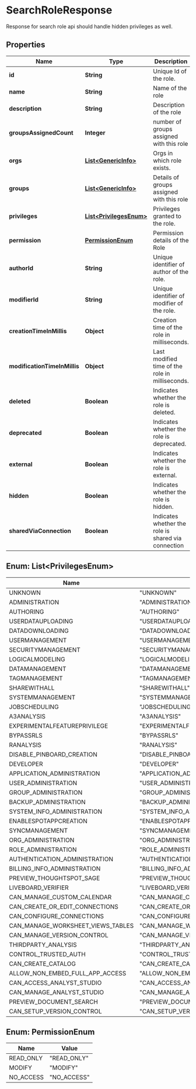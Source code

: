 

# SearchRoleResponse

Response for search role api should handle hidden privileges as well.

## Properties

| Name | Type | Description | Notes |
|------------ | ------------- | ------------- | -------------|
|**id** | **String** | Unique Id of the role. |  |
|**name** | **String** | Name of the role |  |
|**description** | **String** | Description of the role |  |
|**groupsAssignedCount** | **Integer** | number of groups assigned with this role |  [optional] |
|**orgs** | [**List&lt;GenericInfo&gt;**](GenericInfo.md) | Orgs in which role exists. |  [optional] |
|**groups** | [**List&lt;GenericInfo&gt;**](GenericInfo.md) | Details of groups assigned with this role |  [optional] |
|**privileges** | [**List&lt;PrivilegesEnum&gt;**](#List&lt;PrivilegesEnum&gt;) | Privileges granted to the role. |  |
|**permission** | [**PermissionEnum**](#PermissionEnum) | Permission details of the Role |  [optional] |
|**authorId** | **String** | Unique identifier of author of the role. |  [optional] |
|**modifierId** | **String** | Unique identifier of modifier of the role. |  [optional] |
|**creationTimeInMillis** | **Object** | Creation time of the role in milliseconds. |  [optional] |
|**modificationTimeInMillis** | **Object** | Last modified time of the role in milliseconds. |  [optional] |
|**deleted** | **Boolean** | Indicates whether the role is deleted. |  [optional] |
|**deprecated** | **Boolean** | Indicates whether the role is deprecated. |  [optional] |
|**external** | **Boolean** | Indicates whether the role is external. |  [optional] |
|**hidden** | **Boolean** | Indicates whether the role is hidden. |  [optional] |
|**sharedViaConnection** | **Boolean** | Indicates whether the role is shared via connection |  [optional] |



## Enum: List&lt;PrivilegesEnum&gt;

| Name | Value |
|---- | -----|
| UNKNOWN | &quot;UNKNOWN&quot; |
| ADMINISTRATION | &quot;ADMINISTRATION&quot; |
| AUTHORING | &quot;AUTHORING&quot; |
| USERDATAUPLOADING | &quot;USERDATAUPLOADING&quot; |
| DATADOWNLOADING | &quot;DATADOWNLOADING&quot; |
| USERMANAGEMENT | &quot;USERMANAGEMENT&quot; |
| SECURITYMANAGEMENT | &quot;SECURITYMANAGEMENT&quot; |
| LOGICALMODELING | &quot;LOGICALMODELING&quot; |
| DATAMANAGEMENT | &quot;DATAMANAGEMENT&quot; |
| TAGMANAGEMENT | &quot;TAGMANAGEMENT&quot; |
| SHAREWITHALL | &quot;SHAREWITHALL&quot; |
| SYSTEMMANAGEMENT | &quot;SYSTEMMANAGEMENT&quot; |
| JOBSCHEDULING | &quot;JOBSCHEDULING&quot; |
| A3ANALYSIS | &quot;A3ANALYSIS&quot; |
| EXPERIMENTALFEATUREPRIVILEGE | &quot;EXPERIMENTALFEATUREPRIVILEGE&quot; |
| BYPASSRLS | &quot;BYPASSRLS&quot; |
| RANALYSIS | &quot;RANALYSIS&quot; |
| DISABLE_PINBOARD_CREATION | &quot;DISABLE_PINBOARD_CREATION&quot; |
| DEVELOPER | &quot;DEVELOPER&quot; |
| APPLICATION_ADMINISTRATION | &quot;APPLICATION_ADMINISTRATION&quot; |
| USER_ADMINISTRATION | &quot;USER_ADMINISTRATION&quot; |
| GROUP_ADMINISTRATION | &quot;GROUP_ADMINISTRATION&quot; |
| BACKUP_ADMINISTRATION | &quot;BACKUP_ADMINISTRATION&quot; |
| SYSTEM_INFO_ADMINISTRATION | &quot;SYSTEM_INFO_ADMINISTRATION&quot; |
| ENABLESPOTAPPCREATION | &quot;ENABLESPOTAPPCREATION&quot; |
| SYNCMANAGEMENT | &quot;SYNCMANAGEMENT&quot; |
| ORG_ADMINISTRATION | &quot;ORG_ADMINISTRATION&quot; |
| ROLE_ADMINISTRATION | &quot;ROLE_ADMINISTRATION&quot; |
| AUTHENTICATION_ADMINISTRATION | &quot;AUTHENTICATION_ADMINISTRATION&quot; |
| BILLING_INFO_ADMINISTRATION | &quot;BILLING_INFO_ADMINISTRATION&quot; |
| PREVIEW_THOUGHTSPOT_SAGE | &quot;PREVIEW_THOUGHTSPOT_SAGE&quot; |
| LIVEBOARD_VERIFIER | &quot;LIVEBOARD_VERIFIER&quot; |
| CAN_MANAGE_CUSTOM_CALENDAR | &quot;CAN_MANAGE_CUSTOM_CALENDAR&quot; |
| CAN_CREATE_OR_EDIT_CONNECTIONS | &quot;CAN_CREATE_OR_EDIT_CONNECTIONS&quot; |
| CAN_CONFIGURE_CONNECTIONS | &quot;CAN_CONFIGURE_CONNECTIONS&quot; |
| CAN_MANAGE_WORKSHEET_VIEWS_TABLES | &quot;CAN_MANAGE_WORKSHEET_VIEWS_TABLES&quot; |
| CAN_MANAGE_VERSION_CONTROL | &quot;CAN_MANAGE_VERSION_CONTROL&quot; |
| THIRDPARTY_ANALYSIS | &quot;THIRDPARTY_ANALYSIS&quot; |
| CONTROL_TRUSTED_AUTH | &quot;CONTROL_TRUSTED_AUTH&quot; |
| CAN_CREATE_CATALOG | &quot;CAN_CREATE_CATALOG&quot; |
| ALLOW_NON_EMBED_FULL_APP_ACCESS | &quot;ALLOW_NON_EMBED_FULL_APP_ACCESS&quot; |
| CAN_ACCESS_ANALYST_STUDIO | &quot;CAN_ACCESS_ANALYST_STUDIO&quot; |
| CAN_MANAGE_ANALYST_STUDIO | &quot;CAN_MANAGE_ANALYST_STUDIO&quot; |
| PREVIEW_DOCUMENT_SEARCH | &quot;PREVIEW_DOCUMENT_SEARCH&quot; |
| CAN_SETUP_VERSION_CONTROL | &quot;CAN_SETUP_VERSION_CONTROL&quot; |



## Enum: PermissionEnum

| Name | Value |
|---- | -----|
| READ_ONLY | &quot;READ_ONLY&quot; |
| MODIFY | &quot;MODIFY&quot; |
| NO_ACCESS | &quot;NO_ACCESS&quot; |



